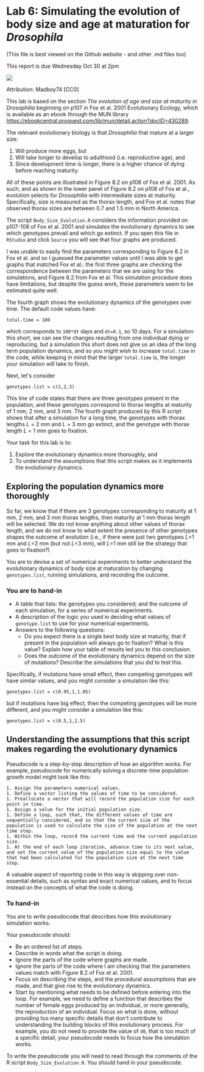 # Lab 6: Simulating the evolution of body size and age at maturation for _Drosophila_
(This file is best viewed on the Github website - and other .md files too)

This report is due Wednesday Oct 30 at 2pm

<img src="https://upload.wikimedia.org/wikipedia/commons/c/cb/Biology_Illustration_Animals_Insects_Drosophila_melanogaster.svg">

Attribution: Madboy74 [CC0]

This lab is based on the section _The evolution of age and size at maturity in Drosophilia_ beginning on p107 in Fox et al. 2001 Evolutionary Ecology, which is available as an ebook through the MUN library https://ebookcentral.proquest.com/lib/mun/detail.action?docID=430289.

The relevant evolutionary biology is that _Drosophilia_ that mature at a larger size:
1. Will produce more eggs, but
1. Will take longer to develop to adulthood (i.e. reproductive age), and
1. Since development time is longer, there is a higher chance of dying before reaching maturity.

All of these points are illustrated in Figure 8.2 on p108 of Fox et al. 2001. As such, and as shown in the lower panel of Figure 8.2 on p108 of Fox et al., evolution selects for _Drosophilia_ with intermediate sizes at maturity. Specifically, size is measured as the thorax length, and Fox et al. notes that observed thorax sizes are between 0.7 and 1.5 mm in North America.

The script `Body_Size_Evolution.R` considers the information provided on p107-108 of Fox et al. 2001 and simulates the evolutionary dynamics to see which genotypes prevail and which go extinct. If you open this file in `RStudio` and click `Source` you will see that four graphs are produced.

I was unable to easily find the parameters corresponding to Figure 8.2 in Fox et al. and so I guessed the parameter values until I was able to get graphs that matched Fox et al.: the first three graphs are checking the correspondence between the parameters that we are using for the simulations, and Figure 8.2 from Fox et al. This simulation procedure does have limitations, but despite the guess work, these parameters seem to be estimated quite well.

The fourth graph shows the evolutionary dynamics of the genotypes over time. The default code values have:

```
total.time = 100
```

which corresponds to `100*dt` days and `dt=0.1`, so 10 days. For a simulation this short, we can see the changes resulting from one individual dying or reproducing, but a simulation this short does not give us an idea of the long term population dynamics, and so you might wish to increase `total.time` in the code, while keeping in mind that the larger `total.time` is, the longer your simulation will take to finish.

Next, let's consider

```
genotypes.list = c(1,2,3)
```

This line of code states that there are three genotypes present in the population, and these genotypes correspond to thorax lengths at maturity of 1 mm, 2 mm, and 3 mm. The fourth graph produced by this R script shows that after a simulation for a long time, the genotypes with thorax lengths _L_ = 2 mm and _L_ = 3 mm go extinct, and the genotype with thorax length _L_ = 1 mm goes to fixation.

Your task for this lab is to:
1. Explore the evolutionary dynamics more thoroughly, and
1. To understand the assumptions that this script makes as it implements the evolutionary dynamics.

## Exploring the population dynamics more thoroughly
So far, we know that if there are 3 genotypes corresponding to maturity at 1 mm, 2 mm, and 3 mm thorax lengths, then maturity at 1 mm thorax length will be selected. We do not know anything about other values of thorax length, and we do not know to what extent the presence of other genotypes shapes the outcome of evolution (i.e., if there were just two genotypes _L_=1 mm and _L_=2 mm (but not _L_=3 mm), will _L_=1 mm still be the strategy that goes to fixation?)

You are to devise a set of numerical experiments to better understand the evolutionary dynamics of body size at maturation by changing `genotypes.list`, running simulations, and recording the outcome.

### You are to hand-in
- A table that lists: the genotypes you considered; and the outcome of each simulation, for a series of numerical experiments.
- A description of the logic you used in deciding what values of `genotype.list` to use for your numerical experiments.
- Answers to the following questions:
  - Do you expect there is a single best body size at maturity, that if present in the population will always go to fixation? What is this value? Explain how your table of results led you to this conclusion.
  - Does the outcome of the evolutionary dynamics depend on the size of mutations? Describe the simulations that you did to test this.
  
Specifically, if mutations have small effect, then competing genotypes will have similar values, and you might consider a simulation like this:

```
genotypes.list = c(0.95,1,1.05)
```

but if mutations have big effect, then the competing genotypes will be more different, and you might consider a simulation like this:

```
genotypes.list = c(0.5,1,1.5)
```


## Understanding the assumptions that this script makes regarding the evolutionary dynamics

Pseudocode is a step-by-step description of how an algorithm works. For example, pseudocode for numerically solving a discrete-time population growth model might look like this:

```
1. Assign the parameters numerical values.
1. Define a vector listing the values of time to be considered.
1. Preallocate a vector that will record the population size for each point in time.
1. Assign a value for the initial population size.
1. Define a loop, such that, the different values of time are sequentially considered, and so that the current size of the population is used to calculate the size of the population at the next time step.
1. Within the loop, record the current time and the current population size.
1. At the end of each loop iteration, advance time to its next value, and set the current value of the population size equal to the value that had been calculated for the population size at the next time step.
```
A valuable aspect of reporting code in this way is skipping over non-essential details, such as syntax and exact numerical values, and to focus instead on the concepts of what the code is doing.

### To hand-in
You are to write pseudocode that describes how this evolutionary simulation works.

Your pseudocode should:
- Be an ordered list of steps.
- Describe in words what the script is doing.
- Ignore the parts of the code where graphs are made.
- Ignore the parts of the code where I am checking that the parameters values match with Figure 8.2 of Fox et al. 2001.
- Focus on describing the steps, and the procedural assumptions that are made, and that give rise to the evolutionary dynamics.
- Start by mentioning what needs to be defined before entering into the loop. For example, we need to define a function that describes the number of female eggs produced by an individual, or more generally, the reproduction of an individual. Focus on what is done, without providing too many specific details that don't contribute to understanding the building blocks of this evolutionary process. For example, you do not need to provide the value of `d0`, that is too much of a specific detail, your pseudocode needs to focus how the simulation works.

To write the pseudocode you will need to read through the comments of the R script `Body_Size_Evolution.R`. You should hand in your pseudocode.

